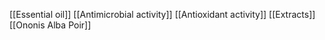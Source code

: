 [[Essential oil]]
[[Antimicrobial activity]]
[[Antioxidant activity]]
[[Extracts]]
[[Ononis Alba Poir]]

